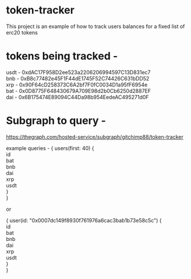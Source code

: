 # token-tracker

This project is an example of how to track users balances for a fixed list of erc20 tokens

# tokens being tracked - 

usdt - 0xdAC17F958D2ee523a2206206994597C13D831ec7 <br/>
bnb - 0xB8c77482e45F1F44dE1745F52C74426C631bDD52 <br/>
xrp - 0x90F64cD258373C6A2bf7F0fC0034D1a95fF6954e <br/>
bat - 0x0D8775F648430679A709E98d2b0Cb6250d2887EF <br/>
dai - 0x6B175474E89094C44Da98b954EedeAC495271d0F 

# Subgraph to query - 

https://thegraph.com/hosted-service/subgraph/gitchimp88/token-tracker

example queries - 
{
  users(first: 40) { <br/>
    id <br/>
    bat <br/>
    bnb <br/>
    dai <br/>
    xrp <br/>
    usdt <br/>
  } <br/>
}

or

{
  user(id: "0x0007dc149f8930f761976a6cac3bab1b73e58c5c") { <br/>
    id <br/>
    bat <br/>
    bnb <br/>
    dai <br/>
    xrp <br/>
    usdt <br/>
  } <br/>
}
